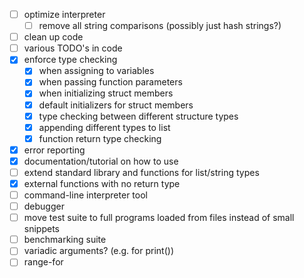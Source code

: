 - [ ] optimize interpreter
  - [ ] remove all string comparisons (possibly just hash strings?)
- [ ] clean up code
- [ ] various TODO's in code
- [X] enforce type checking
  - [X] when assigning to variables
  - [X] when passing function parameters
  - [X] when initializing struct members
  - [X] default initializers for struct members
  - [X] type checking between different structure types
  - [X] appending different types to list
  - [X] function return type checking
- [X] error reporting
- [X] documentation/tutorial on how to use
- [ ] extend standard library and functions for list/string types
- [X] external functions with no return type
- [ ] command-line interpreter tool
- [ ] debugger
- [ ] move test suite to full programs loaded from files instead of small snippets
- [ ] benchmarking suite
- [ ] variadic arguments? (e.g. for print())
- [ ] range-for